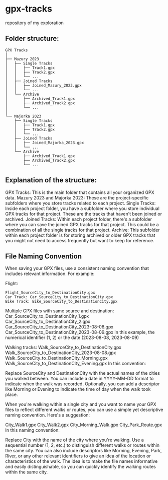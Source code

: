 # gpx-tracks
repository of my exploration

## Folder structure:

```
GPX Tracks
│
├── Mazury 2023
│   ├── Single Tracks
│   │   ├── Track1.gpx
│   │   ├── Track2.gpx
│   │   └── ...
│   ├── Joined Tracks
│   │   ├── Joined_Mazury_2023.gpx
│   │   └── ...
│   └── Archive
│       ├── Archived_Track1.gpx
│       ├── Archived_Track2.gpx
│       └── ...
│
└── Majorka 2023
    ├── Single Tracks
    │   ├── Track1.gpx
    │   ├── Track2.gpx
    │   └── ...
    ├── Joined Tracks
    │   ├── Joined_Majorka_2023.gpx
    │   └── ...
    └── Archive
        ├── Archived_Track1.gpx
        ├── Archived_Track2.gpx
        └── ...
```

## Explanation of the structure:

GPX Tracks: This is the main folder that contains all your organized GPX data.
Mazury 2023 and Majorka 2023: These are the project-specific subfolders where you store tracks related to each project.
Single Tracks: Inside each project folder, you have a subfolder where you store individual GPX tracks for that project. These are the tracks that haven't been joined or archived.
Joined Tracks: Within each project folder, there's a subfolder where you can save the joined GPX tracks for that project. This could be a combination of all the single tracks for that project.
Archive: This subfolder within each project folder is for storing archived or older GPX tracks that you might not need to access frequently but want to keep for reference.

## File Naming Convention
When saving your GPX files, use a consistent naming convention that includes relevant information. For example:

Flight: 
```
Flight_SourceCity_to_DestinationCity.gpx
Car Track: Car_SourceCity_to_DestinationCity.gpx
Bike Track: Bike_SourceCity_to_DestinationCity.gpx
```

Multiple GPX files with same source and destination:
Car_SourceCity_to_DestinationCity_1.gpx
Car_SourceCity_to_DestinationCity_2.gpx
Car_SourceCity_to_DestinationCity_2023-08-08.gpx
Car_SourceCity_to_DestinationCity_2023-08-09.gpx
In this example, the numerical identifier (1, 2) or the date (2023-08-08, 2023-08-09)

Walking tracks:
Walk_SourceCity_to_DestinationCity.gpx
Walk_SourceCity_to_DestinationCity_2023-08-08.gpx
Walk_SourceCity_to_DestinationCity_Morning.gpx
Walk_SourceCity_to_DestinationCity_Evening.gpx
In this convention:

Replace SourceCity and DestinationCity with the actual names of the cities you walked between.
You can include a date in YYYY-MM-DD format to indicate when the walk was recorded.
Optionally, you can add a descriptor like Morning or Evening to indicate the time of day when the walk took place.

When you're walking within a single city and you want to name your GPX files to reflect different walks or routes, you can use a simple yet descriptive naming convention. Here's a suggestion:

City_Walk1.gpx
City_Walk2.gpx
City_Morning_Walk.gpx
City_Park_Route.gpx
In this naming convention:

Replace City with the name of the city where you're walking.
Use a sequential number (1, 2, etc.) to distinguish different walks or routes within the same city.
You can also include descriptors like Morning, Evening, Park, River, or any other relevant identifiers to give an idea of the location or characteristics of the walk.
The idea is to make the file names informative and easily distinguishable, so you can quickly identify the walking routes within the same city.
